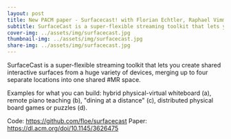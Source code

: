 ```yaml
---
layout: post
title: New PACM paper - Surfacecast! with Florian Echtler, Raphael Vimmer and Vitus Maier
subtitle: SurfaceCast is a super-flexible streaming toolkit that lets you create shared interactive surfaces from a huge variety of devices, merging up to four separate locations into one shared mixed reality space.
cover-img: ../assets/img/surfacecast.jpg
thumbnail-img: ../assets/img/surfacecast.jpg
share-img: ../assets/img/surfacecast.jpg
---
```

SurfaceCast is a super-flexible streaming toolkit that lets you create shared interactive surfaces from a huge variety of devices, merging up to four separate locations into one shared #MR  space.

Examples for what you can build: hybrid physical-virtual whiteboard (a), remote piano teaching (b), "dining at a distance" (c), distributed physical board games or puzzles (d).

Code: https://github.com/floe/surfacecast
Paper: https://dl.acm.org/doi/10.1145/3626475





